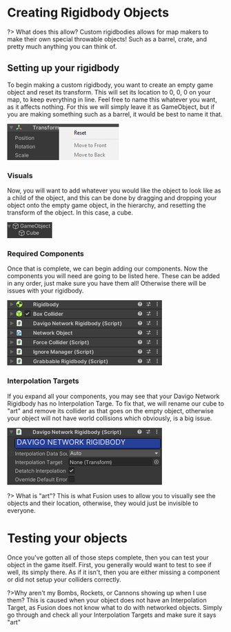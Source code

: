 # Creating Rigidbody Objects

?> What does this allow? Custom rigidbodies allows for map makers to make their own special throwable objects! Such as a barrel, crate, and pretty much anything you can think of.

## Setting up your rigidbody
To begin making a custom rigidbody, you want to create an empty game object and reset its transform. This will set its location to 0, 0, 0 on your map, to keep everything in line. Feel free to name this whatever you want, as it affects nothing. For this we will simply leave it as GameObject, but if you are making something such as a barrel, it would be best to name it that.

 ![Resetting Transform](_media/transform-reset.png)

 ### Visuals

Now, you will want to add whatever you would like the object to look like as a child of the object, and this can be done by dragging and dropping your object onto the empty game object, in the hierarchy, and resetting the transform of the object. In this case, a cube. 

 ![Drag Object](_media/gameobjectdrag.png)

 ### Required Components

 Once that is complete, we can begin adding our components. Now the components you will need are going to be listed here. These can be added in any order, just make sure you have them all! Otherwise there will be issues with your rigidbody.

 ![List of Components](_media/complist.png)

 ### Interpolation Targets

 If you expand all your components, you may see that your  Davigo Network Rigidbody has no Interpolation Targe. To fix that, we will rename our cube to "art" and remove its collider as that goes on the empty object, otherwise your object will not have world collisions which obviously, is a big issue.

 ![Interp Target](_media/davinetworkrigidbody.png)

?> What is "art"? This is what Fusion uses to allow you to visually see the objects and their location, otherwise, they would just be invisible to everyone.

# Testing your objects

 Once you've gotten all of those steps complete, then you can test your object in the game itself. First, you generally would want to test to see if well, its simply there.  As if it isn't, then you are either missing a component or did not setup your colliders correctly.

?>Why aren't my Bombs, Rockets, or Cannons showing up when I use them? This is caused when your object does not have an Interpolation Target, as Fusion does not know what to do with networked objects. Simply go through and check all your Interpolation Targets and make sure it says "art"